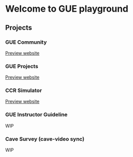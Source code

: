 # Welcome to GUE playground

## Projects

### GUE Community
[Preview website](https://guehq.github.io/gue-community/)

### GUE Projects
[Preview website](https://guehq.github.io/gue-projects/)

### CCR Simulator
[Preview website](https://guehq.github.io/ccr-simulator/)

### GUE Instructor Guideline
WIP

### Cave Survey (cave-video sync)
WIP
